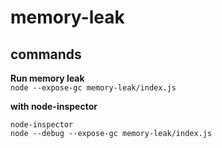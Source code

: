 # memory-leak

## commands

**Run memory leak**  
`node --expose-gc memory-leak/index.js`

**with node-inspector**  
```
node-inspector
node --debug --expose-gc memory-leak/index.js
```

